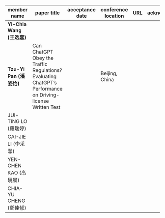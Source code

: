 | member name   | paper title | acceptance date | conference location | URL | acknowledgement |
|---------------|-------------|-----------------|---------------------|-----|-----------------|
| **Yi-Chia Wang (王逸嘉)**  |             |                 |                     |     |                 |
| **Tzu-Yi Pan (潘姿怡)**    | Can ChatGPT Obey the Traffic Regulations? Evaluating ChatGPT’s Performance on Driving-license Written Test |                 | Beijing, China |     |                 |
| JUI-TING LO (羅瑞婷)   |             |                 |                     |     |                 |
| CAI-JIE LI (李采潔)   |             |                 |                     |     |                 |
| YEN-CHEN KAO (高硯晨) |             |                 |                     |     |                 |
| CHIA-YU CHENG (鄭佳郁) |             |                 |                     |     |                 |
